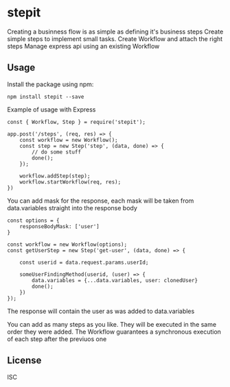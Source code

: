 # stepit

Creating a businness flow is as simple as defining it's business steps
Create simple steps to implement small tasks.
Create Workflow and attach the right steps
Manage express api using an existing Workflow


## Usage

Install the package using npm:

    npm install stepit --save

Example of usage with Express

	const { Workflow, Step } = require('stepit');

	app.post('/steps', (req, res) => {
	    const workflow = new Workflow();
	    const step = new Step('step', (data, done) => {
			// do some stuff
	        done();
	    });

	    workflow.addStep(step);
	    workflow.startWorkflow(req, res);
	})

You can add mask for the response, each mask will be taken from data.variables straight into the response body

    const options = {
        responseBodyMask: ['user']
    }

    const workflow = new Workflow(options);
    const getUserStep = new Step('get-user', (data, done) => {

        const userid = data.request.params.userId;

        someUserFindingMethod(userid, (user) => {
        	data.variables = {...data.variables, user: clonedUser}
            done();
        })
    });

The response will contain the user as was added to data.variables


You can add as many steps as you like.
They will be executed in the same order they were added.
The Workflow guarantees a synchronous execution of each step after the previuos one

## License

ISC